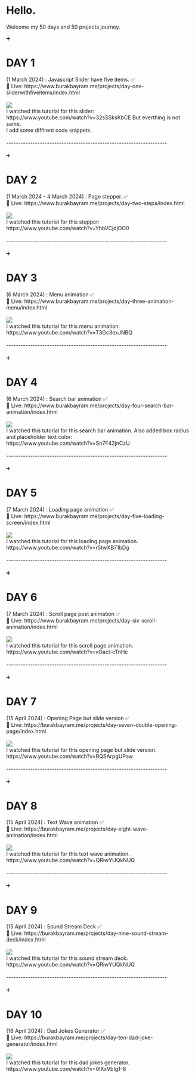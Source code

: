 <h1>Hello.</h1> 
<p>Welcome my 50 days and 50 projects journey.</p>

<p>
  ➕ <h1>DAY 1</h1> (1 March 2024) : Javascript Slider have five items. ✅ <br>
  🔗 Live: https://www.burakbayram.me/projects/day-one-sliderwithfiveitems/index.html <br> 
  <br>
  <img src="https://www.burakbayram.me/projects/images/img1.png"></img>
  <br>
  I watched this tutorial for this slider: <br>
  https://www.youtube.com/watch?v=32sSSksKbCE But everthing is not same.<br>
  I add some diffirent code snippets. <br><br>
-------------------------------------------------------------------<br>
  <br>
 ➕ <h1>DAY 2</h1> (1 March 2024 - 4 March 2024) : Page stepper. ✅ <br>
  🔗 Live: https://www.burakbayram.me/projects/day-two-steps/index.html <br> 
   <br>
  <img src="https://www.burakbayram.me/projects/images/img2.png"></img>
  <br>
  I watched this tutorial for this stepper: <br>
  https://www.youtube.com/watch?v=YhbVCjdjOO0<br><br>
-------------------------------------------------------------------<br>
  <br>
 ➕ <h1>DAY 3</h1> (6 March 2024) : Menu animation ✅ <br>
  🔗 Live: https://www.burakbayram.me/projects/day-three-animation-menu/index.html <br> 
   <br>
  <img src="https://www.burakbayram.me/projects/images/img3.png"></img>
  <br>
  I watched this tutorial for this menu animation: <br>
  https://www.youtube.com/watch?v=T3Gc3exJNBQ<br><br>
-------------------------------------------------------------------<br>
  <br>
 ➕ <h1>DAY 4</h1> (6 March 2024) : Search bar animation ✅ <br>
  🔗 Live: https://www.burakbayram.me/projects/day-four-search-bar-animation/index.html <br> 
   <br>
  <img src="https://www.burakbayram.me/projects/images/img4.png"></img>
  <br>
  I watched this tutorial for this search bar animation. Also added box radius and placeholder text color: <br>
  https://www.youtube.com/watch?v=Sn7F42jnCzU<br><br>
-------------------------------------------------------------------<br>
  <br>
 ➕ <h1>DAY 5</h1> (7 March 2024) : Loading page animation ✅ <br>
  🔗 Live: https://www.burakbayram.me/projects/day-five-loading-screen/index.html <br> 
   <br>
  <img src="https://www.burakbayram.me/projects/images/img5.png"></img>
  <br>
  I watched this tutorial for this loading page animation. <br>
  https://www.youtube.com/watch?v=r5twXB71bDg<br><br>
-------------------------------------------------------------------<br>
  <br>
 ➕ <h1>DAY 6</h1> (7 March 2024) : Scroll page post animation ✅ <br>
  🔗 Live: https://www.burakbayram.me/projects/day-six-scroll-animation/index.html <br> 
   <br>
  <img src="https://www.burakbayram.me/projects/images/img6.png"></img>
  <br>
  I watched this tutorial for this scroll page animation. <br>
  https://www.youtube.com/watch?v=vOacI-cTnHc<br><br>
-------------------------------------------------------------------<br>
  <br>
 ➕<h1>DAY 7</h1> (15 April 2024) : Opening Page but slide version ✅ <br>
  🔗 Live: https://burakbayram.me/projects/day-seven-double-opening-page/index.html <br> 
   <br>
  <img src="https://www.burakbayram.me/projects/images/img7.png"></img>
  <br>
  I watched this tutorial for this opening page but slide version. <br>
  https://www.youtube.com/watch?v=RQSArpgUPaw<br><br>
  -------------------------------------------------------------------<br>
  <br>
 ➕<h1>DAY 8</h1> (15 April 2024) : Text Wave animation ✅ <br>
  🔗 Live: https://burakbayram.me/projects/day-eight-wave-animation/index.html <br> 
   <br>
  <img src="https://www.burakbayram.me/projects/images/img8.png"></img>
  <br>
  I watched this tutorial for this text wave animation. <br>
  https://www.youtube.com/watch?v=QRiwYUQkNUQ<br><br>
  -------------------------------------------------------------------<br>
  <br>
 ➕<h1>DAY 9</h1> (15 April 2024) : Sound Stream Deck ✅ <br>
  🔗 Live: https://burakbayram.me/projects/day-nine-sound-stream-deck/index.html<br> 
   <br>
  <img src="https://www.burakbayram.me/projects/images/img9.png"></img>
  <br>
  I watched this tutorial for this sound stream deck. <br>
  https://www.youtube.com/watch?v=QRiwYUQkNUQ<br><br>
    -------------------------------------------------------------------<br>
  <br>
 ➕<h1>DAY 10</h1> (16 April 2024) : Dad Jokes Generator ✅ <br>
  🔗 Live: https://burakbayram.me/projects/day-ten-dad-joke-generator/index.html<br> 
   <br>
  <img src="https://www.burakbayram.me/projects/images/img10.png"></img>
  <br>
  I watched this tutorial for this dad jokes generator. <br>
  https://www.youtube.com/watch?v=0lXxVbIg1-8<br><br>
